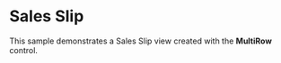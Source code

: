 Sales Slip
=============

This sample demonstrates a Sales Slip view created with the **MultiRow** control.